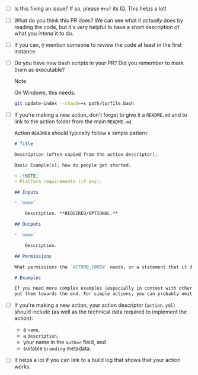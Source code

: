 <!--
Hi there!

Thanks for helping to contribute to this repository.
Your contribution is very much appreciated.

Donal Fellows (@dkfellows) on behalf of University of Manchester Research Software Engineering.
-->

<!--
Here's a few things to think about when writing a PR:
-->

- [ ] Is this fixing an issue? If so, please `#ref` its ID. This helps a lot!

- [ ] What do you think this PR does? We can see what it _actually_ does by reading the code,
      but it's very helpful to have a short description of what you _intend_ it to do. 

- [ ] If you can, `@` mention someone to review the code at least in the first instance.

- [ ] Do you have new bash scripts in your PR? Did you remember to mark them as executable?

    > [!NOTE]
    > On Windows, this needs:
    > 
    > ```bash
    > git update-index --chmod=+x path/to/file.bash
    > ```

- [ ] If you're making a new action, don't forget to give it a `README.md` and to link to the
    action folder from the main `README.md`.

    Action `README`s should typically follow a simple pattern:

    ```markdown
    # Title

    Description (often copied from the action descriptor).

    Basic Example(s); how do people get started.

    > [!NOTE]
    > Platform requirements (if any).

    ## Inputs

    * `name`

        Description. **REQUIRED/OPTIONAL.**

    ## Outputs

    * `name`

        Description.

    ## Permissions

    What permissions the `GITHUB_TOKEN` needs, or a statement that it doesn't need any.

    # Examples

    If you need more complex examples (especially in context with other actions),
    put them towards the end. For simple actions, you can probably omit this.
    ```

- [ ] If you're making a new action, your action descriptor (`action.yml`) should include
  (as well as the technical data required to implement the action):
  * a `name`,
  * a `description`,
  * your name in the `author` field, and
  * suitable `branding` metadata.

- [ ] It helps a lot if you can link to a build log that shows that your action works.
